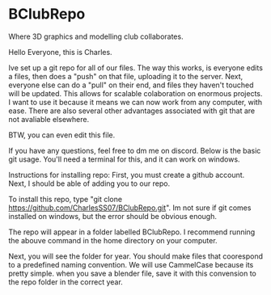 # BClubRepo
Where 3D graphics and modelling club collaborates.

Hello Everyone, this is Charles.

Ive set up a git repo for all of our files. The way this works, is everyone edits a files, then does a "push" on that file, uploading it to the server. Next, everyone else can do a "pull" on their end, and files they haven't touched will be updated. This allows for scalable colaboration on enormous projects. I want to use it because it means we can now work from any computer, with ease. There are also several other advantages associated with git that are not avaliable elsewhere.

BTW, you can even edit this file.

If you have any questions, feel free to dm me on discord. Below is the basic git usage. You'll need a terminal for this, and it can work on windows.

Instructions for installing repo:
First, you must create a github account. Next, I should be able of adding you to our repo.

To install this repo, type "git clone https://github.com/CharlesSS07/BClubRepo.git". Im not sure if git comes installed on windows, but the error should be obvious enough.

The repo will appear in a folder labelled BClubRepo. I recommend running the abouve command in the home directory on your computer.

Next, you will see the folder for year. You should make files that coorespond to a predefined naming convention. We will use CammelCase because its pretty simple. when you save a blender file, save it with this convension to the repo folder in the correct year.

